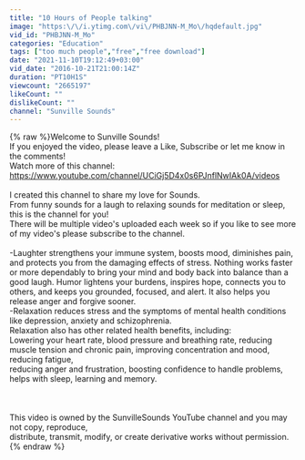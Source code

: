 ```yaml
---
title: "10 Hours of People talking"
image: "https:\/\/i.ytimg.com\/vi\/PHBJNN-M_Mo\/hqdefault.jpg"
vid_id: "PHBJNN-M_Mo"
categories: "Education"
tags: ["too much people","free","free download"]
date: "2021-11-10T19:12:49+03:00"
vid_date: "2016-10-21T21:00:14Z"
duration: "PT10H1S"
viewcount: "2665197"
likeCount: ""
dislikeCount: ""
channel: "Sunville Sounds"
---
```

{% raw %}Welcome to Sunville Sounds!<br />If you enjoyed the video, please leave a Like, Subscribe or let me know in the comments!<br />Watch more of this channel: <a rel="nofollow" target="blank" href="https://www.youtube.com/channel/UCiGj5D4x0s6PJnflNwIAk0A/videos">https://www.youtube.com/channel/UCiGj5D4x0s6PJnflNwIAk0A/videos</a><br /><br />I created this channel to share my love for Sounds.<br />From funny sounds for a laugh to relaxing sounds for meditation or sleep, this is the channel for you!<br />There will be multiple video's uploaded each week so if you like to see more of my video's please subscribe to the channel.<br /><br />-Laughter strengthens your immune system, boosts mood, diminishes pain, and protects you from the damaging effects of stress. Nothing works faster or more dependably to bring your mind and body back into balance than a good laugh. Humor lightens your burdens, inspires hope, connects you to others, and keeps you grounded, focused, and alert. It also helps you release anger and forgive sooner.<br />-Relaxation reduces stress and the symptoms of mental health conditions like depression, anxiety and schizophrenia.<br />Relaxation also has other related health benefits, including:<br />Lowering your heart rate, blood pressure and breathing rate, reducing muscle tension and chronic pain, improving concentration and mood, reducing fatigue, <br />reducing anger and frustration, boosting confidence to handle problems, helps with sleep, learning and memory.<br /><br /><br /><br />This video is owned by the SunvilleSounds YouTube channel and you may not copy, reproduce,<br />distribute, transmit, modify, or create derivative works without permission.{% endraw %}
